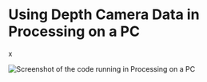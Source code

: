 # Using Depth Camera Data in Processing on a PC

x

![Screenshot of the code running in Processing on a PC](./depthcamerapc.png)


